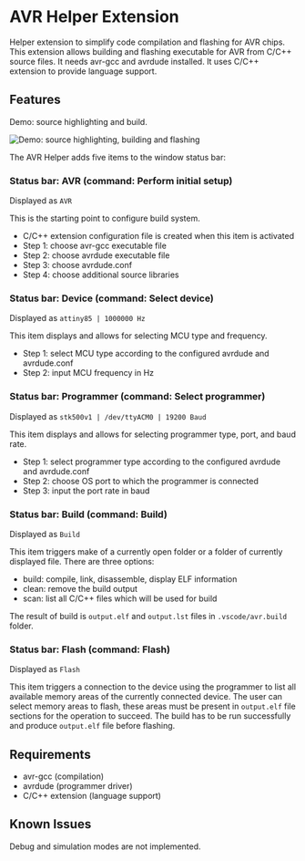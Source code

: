 # AVR Helper Extension

Helper extension to simplify code compilation and flashing for AVR chips. This extension allows building and flashing executable for AVR from C/C++ source files. It needs avr-gcc and avrdude installed. It uses C/C++ extension to provide language support.

## Features

Demo: source highlighting and build.

![Demo: source highlighting, building and flashing](https://github.com/Alex079/vscode-avr-helper/wiki/images/setup-build-flash-v2.gif)

The AVR Helper adds five items to the window status bar:

### Status bar: AVR (command: Perform initial setup)

Displayed as `AVR`

This is the starting point to configure build system.
- C/C++ extension configuration file is created when this item is activated
- Step 1: choose avr-gcc executable file
- Step 2: choose avrdude executable file
- Step 3: choose avrdude.conf
- Step 4: choose additional source libraries

### Status bar: Device (command: Select device)

Displayed as `attiny85 | 1000000 Hz`

This item displays and allows for selecting MCU type and frequency.
- Step 1: select MCU type according to the configured avrdude and avrdude.conf
- Step 2: input MCU frequency in Hz

### Status bar: Programmer (command: Select programmer)

Displayed as `stk500v1 | /dev/ttyACM0 | 19200 Baud`

This item displays and allows for selecting programmer type, port, and baud rate.
- Step 1: select programmer type according to the configured avrdude and avrdude.conf
- Step 2: choose OS port to which the programmer is connected
- Step 3: input the port rate in baud

### Status bar: Build (command: Build)

Displayed as `Build`

This item triggers make of a currently open folder or a folder of currently displayed file. There are three options:
- build: compile, link, disassemble, display ELF information
- clean: remove the build output
- scan: list all C/C++ files which will be used for build

The result of build is `output.elf` and `output.lst` files in `.vscode/avr.build` folder.

### Status bar: Flash (command: Flash)

Displayed as `Flash`

This item triggers a connection to the device using the programmer to list all available memory areas of the currently connected device. The user can select memory areas to flash, these areas must be present in `output.elf` file sections for the operation to succeed. The build has to be run successfully and produce `output.elf` file before flashing.

## Requirements

- avr-gcc (compilation)
- avrdude (programmer driver)
- C/C++ extension (language support)

## Known Issues

Debug and simulation modes are not implemented.
